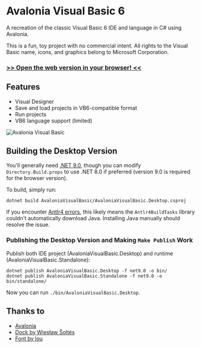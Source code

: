 # Avalonia Visual Basic 6

A recreation of the classic Visual Basic 6 IDE and language in C# using Avalonia.

This is a fun, toy project with no commercial intent. All rights to the Visual Basic name, icons, and graphics belong to Microsoft Corporation.

### [>> Open the web version in your browser! <<](https://bandysc.github.io/AvaloniaVisualBasic6/)

## Features

- Visual Designer
- Save and load projects in VB6-compatible format
- Run projects
- VB6 language support (limited)

![Avalonia Visual Basic](https://raw.githubusercontent.com/BAndysc/AvaloniaVisualBasic6/refs/heads/master/examples/img_vb6.gif)

## Building the Desktop Version

You'll generally need [.NET 9.0](https://dotnet.microsoft.com/en-us/download/dotnet/9.0), though you can modify `Directory.Build.props` to use .NET 8.0 if preferred (version 9.0 is required for the browser version).

To build, simply run:

```
dotnet build AvaloniaVisualBasic/AvaloniaVisualBasic.Desktop.csproj
```

If you encounter [Antlr4 errors](https://github.com/BAndysc/AvaloniaVisualBasic6/issues/2), this likely means the `Antlr4BuildTasks` library couldn't automatically download Java. Installing Java manually should resolve the issue.

### Publishing the Desktop Version and Making `Make Publish` Work

Publish both IDE project (AvaloniaVisualBasic.Desktop) and runtime (AvaloniaVisualBasic.Standalone):

```
dotnet publish AvaloniaVisualBasic.Desktop -f net9.0 -o bin/
dotnet publish AvaloniaVisualBasic.Standalone -f net9.0 -o bin/standalone/
```

Now you can run `./bin/AvaloniaVisualBasic.Desktop`.

## Thanks to

- [Avalonia](https://github.com/AvaloniaUI/Avalonia)
- [Dock by Wiesław Šoltés](https://github.com/wieslawsoltes/Dock)
- [Font by lou](http://fontstruct.com/fontstructions/show/1384746/ms-sans-serif)